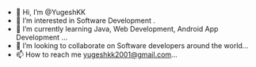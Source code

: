 - 👋 Hi, I’m @YugeshKK
- 👀 I’m interested in Software Development .
- 🌱 I’m currently learning Java, Web Development, Android App Development ...
- 💞️ I’m looking to collaborate on  Software developers around the world...
- 📫 How to reach me yugeshkk2001@gmail.com...

<!---
YugeshKK/YugeshKK is a ✨ special ✨ repository because its `README.md` (this file) appears on your GitHub profile.
You can click the Preview link to take a look at your changes.
--->

